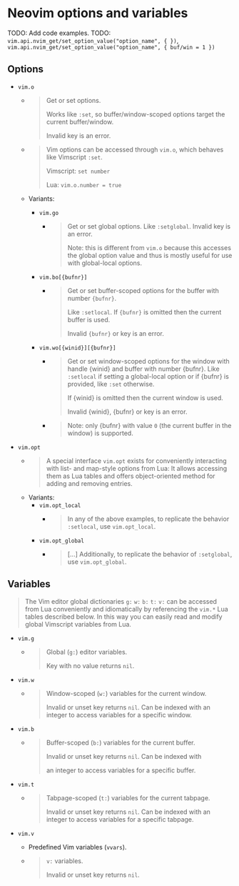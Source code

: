 # Neovim options and variables

TODO: Add code examples.
TODO: `vim.api.nvim_get/set_option_value("option_name", { })`, `vim.api.nvim_get/set_option_value("option_name", { buf/win = 1 })`

## Options

- `vim.o`

    - > Get or set options.
      >
      > Works like `:set`, so buffer/window-scoped options target the current buffer/window.
      >
      > Invalid key is an error.
    - > Vim options can be accessed through `vim.o`, which behaves like Vimscript `:set`.
      >
      > Vimscript: `set number`
      >
      > Lua: `vim.o.number = true`

    - Variants:

        - `vim.go`

            - > Get or set global options. Like `:setglobal`. Invalid key is an error.
              >
              > Note: this is different from `vim.o` because this accesses the global option value and thus is mostly useful for use with global-local options.

        - `vim.bo[{bufnr}]`
            - > Get or set buffer-scoped options for the buffer with number `{bufnr}`.
              >
              > Like `:setlocal`. If `{bufnr}` is omitted then the current buffer is used.
              >
              > Invalid `{bufnr}` or key is an error.
        - `vim.wo[{winid}][{bufnr}]`

            - > Get or set window-scoped options for the window with handle {winid} and buffer with number {bufnr}. Like `:setlocal` if setting a global-local option or if {bufnr} is provided, like `:set` otherwise.
              >
              > If {winid} is omitted then the current window is used.
              >
              > Invalid {winid}, {bufnr} or key is an error.
            - > Note: only {bufnr} with value `0` (the current buffer in the window) is supported.

- `vim.opt`
    - > A special interface `vim.opt` exists for conveniently interacting with list- and map-style options from Lua: It allows accessing them as Lua tables and offers object-oriented method for adding and removing entries.
    - Variants:
        - `vim.opt_local`
            - > In any of the above examples, to replicate the behavior `:setlocal`, use `vim.opt_local`.
        - `vim.opt_global`
            - > \[...\] Additionally, to replicate the behavior of `:setglobal`, use `vim.opt_global`.

## Variables

> The Vim editor global dictionaries `g:` `w:` `b:` `t:` `v:` can be accessed from Lua conveniently and idiomatically by referencing the `vim.*` Lua tables described below. In this way you can easily read and modify global Vimscript variables from Lua.

- `vim.g`
    - > Global (`g:`) editor variables.
      >
      > Key with no value returns `nil`.
- `vim.w`
    - > Window-scoped (`w:`) variables for the current window.
      >
      > Invalid or unset key returns `nil`. Can be indexed with an integer to access variables for a specific window.
- `vim.b`
    - > Buffer-scoped (`b:`) variables for the current buffer.
      >
      > Invalid or unset key returns `nil`. Can be indexed with
      >
      > an integer to access variables for a specific buffer.
- `vim.t`
    - > Tabpage-scoped (`t:`) variables for the current tabpage.
      >
      > Invalid or unset key returns `nil`. Can be indexed with an integer to access variables for a specific tabpage.
- `vim.v`

    - Predefined Vim variables (`vvars`).

    - > `v:` variables.
      >
      > Invalid or unset key returns `nil`.
